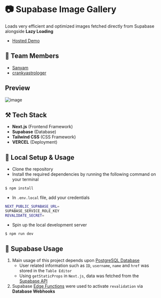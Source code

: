 # 📷 Supabase Image Gallery

Loads very efficient and optimized images fetched directly from Supabase alongside **Lazy Loading**

- [Hosted Demo](https://image-gallery-kohl-three.vercel.app/)

## 🤼 Team Members

- [Sanyam](https://github.com/SanyamPunia/)
- [crankyastrologer](https://github.com/crankyastrologer)

## Preview

![image](https://user-images.githubusercontent.com/35108041/185815617-2344f35d-2f36-41bb-9426-dbfa1f42cbb9.png)

## ⚒ Tech Stack

- **Next.js** (Frontend Framework)
- **Supabase** (Database)
- **Tailwind CSS** (CSS Framework)
- **VERCEL** (Deployment)

## 📐 Local Setup & Usage

- Clone the repository
- Install the required dependencies by running the following command on your terminal

```bash
$ npm install
```

- In `.env.local` file, add your credentials

```bash
NEXT_PUBLIC_SUPABASE_URL=
SUPABASE_SERVICE_ROLE_KEY
REVALIDATE_SECRET=
```

- Spin up the local development server

```bash
$ npm run dev
```

## 📅 Supabase Usage
1) Main usage of this project depends upon [PostgreSQL Database](https://supabase.com/docs/guides/database#postgres-or-postgresql)
    * User related information such as `ID`, `username`, `name` and `href` was stored in the `Table Editor`
    * Using `getStaticProps` in `Next.js`, data was fetched from the [Supabase API](https://supabase.com/docs/guides/api)
2) Supabase [Edge Functions](https://supabase.com/docs/guides/functions) were used to activate `revalidation` via **Database Webhooks**